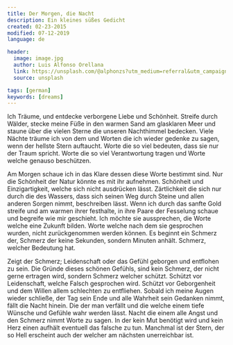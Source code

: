 ```yaml
---
title: Der Morgen, die Nacht
description: Ein kleines süßes Gedicht
created: 02-23-2015
modified: 07-12-2019
language: de

header:
  image: image.jpg
  author: Luis Alfonso Orellana
  link: https://unsplash.com/@alphonzs?utm_medium=referral&utm_campaign=photographer-credit&utm_content=creditBadge
  source: unsplash

tags: [german]
keywords: [dreams]
---
```


Ich Träume, und entdecke verborgene Liebe und Schönheit. Streife durch Wälder,
stecke meine Füße in den warmen Sand am glasklaren Meer und staune über die
vielen Sterne die unseren Nachthimmel bedecken. Viele Nächte träume ich von dem
und Worten die ich wieder gedenke zu sagen, wenn der hellste Stern auftaucht.
Worte die so viel bedeuten, dass sie nur der Traum spricht. Worte die so viel
Verantwortung tragen und Worte welche genauso beschützen.

Am Morgen schaue ich in das Klare dessen diese Worte bestimmt sind. Nur die
Schönheit der Natur könnte es mit ihr aufnehmen. Schönheit und Einzigartigkeit,
welche sich nicht ausdrücken lässt. Zärtlichkeit die sich nur durch die des
Wassers, dass sich seinen Weg durch Steine und allen anderen Sorgen nimmt,
beschreiben lässt. Wenn ich durch das sanfte Gold streife und am warmen ihrer
festhalte, in ihre Paare der Fesselung schaue und begreife wie mir geschieht.
Ich möchte sie aussprechen, die Worte welche eine Zukunft bilden. Worte welche
nach dem sie gesprochen wurden, nicht zurückgenommen werden können. Es beginnt
ein Schmerz der, Schmerz der keine Sekunden, sondern Minuten anhält. Schmerz,
welcher Bedeutung hat.

Zeigt der Schmerz; Leidenschaft oder das Gefühl geborgen und entflohen zu sein.
Die Gründe dieses schönen Gefühls, sind kein Schmerz, der nicht gerne ertragen
wird, sondern Schmerz welcher schützt. Schützt vor Leidenschaft, welche Falsch
gesprochen wird. Schützt vor Geborgenheit und dem Willen allem schlechten zu
entfliehen. Sobald ich meine Augen wieder schließe, der Tag sein Ende und alle
Wahrheit sein Gedanken nimmt, fällt die Nacht hinein. Die der man verfällt und
die welche einem tiefe Wünsche und Gefühle wahr werden lässt. Nacht die einem
alle Angst und den Schmerz nimmt Worte zu sagen. In der kein Mut benötigt wird
und kein Herz einen aufhält eventuell das falsche zu tun. Manchmal ist der
Stern, der so Hell erscheint auch der welcher am nächsten unerreichbar ist.

